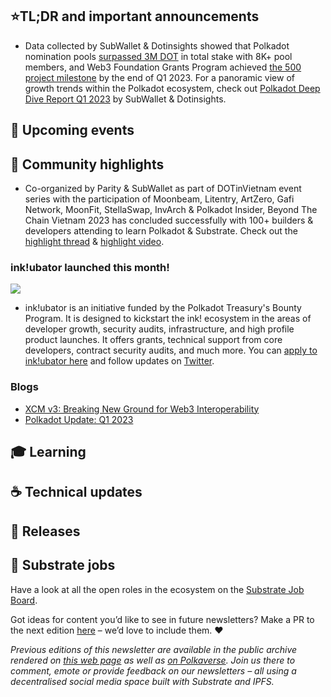 ## ⭐TL;DR and important announcements

- Data collected by SubWallet & Dotinsights showed that Polkadot nomination pools [surpassed 3M DOT](https://twitter.com/dotinsights_xyz/status/1643240360578281472) in total stake with 8K+ pool members, and Web3 Foundation Grants Program achieved [the 500 project milestone](https://twitter.com/dotinsights_xyz/status/1644281591727022080) by the end of Q1 2023. For a panoramic view of growth trends within the Polkadot ecosystem, check out [Polkadot Deep Dive Report Q1 2023](https://dotinsights.subwallet.app/polkadot-report-q1-2023-en/) by SubWallet & Dotinsights.

## 📆 Upcoming events

## 🔦 Community highlights

- Co-organized by Parity & SubWallet as part of DOTinVietnam event series with the participation of Moonbeam, Litentry, ArtZero, Gafi Network, MoonFit, StellaSwap, InvArch & Polkadot Insider, Beyond The Chain Vietnam 2023 has concluded successfully with 100+ builders & developers attending to learn Polkadot & Substrate. Check out the [highlight thread](https://twitter.com/dotinvietnam/status/1645351053116964864) & [highlight video](https://www.youtube.com/watch?v=kEm42m8vDJs). 

### ink!ubator launched this month!

<img src="https://use.ink/img/twitter/inkubator-twitter.png" />

* ink!ubator is an initiative funded by the Polkadot Treasury's Bounty Program. It is designed to kickstart the ink! ecosystem  in the areas of developer growth, security audits, infrastructure, and high profile product launches. It offers grants, technical support from core developers, contract security audits, and much more. You can [apply to ink!ubator here](https://use.ink/ubator/) and follow updates on [Twitter](https://twitter.com/ink_lang).

### Blogs

* [XCM v3: Breaking New Ground for Web3 Interoperability](https://polkadot.network/blog/xcm-v3-breaking-new-ground-for-web3-interoperability/)
* [Polkadot Update: Q1 2023](https://polkadot.network/blog/polkadot-update-q1-2023/)


## 🎓 Learning

## ☕️ Technical updates

## 👀 Releases

## 📰 Substrate jobs

Have a look at all the open roles in the ecosystem on the [Substrate Job Board](https://careers.substrate.io/jobs).

Got ideas for content you’d like to see in future newsletters? Make a PR to the next edition [here](https://github.com/substrate-developer-hub/newsletter/pulls) – we’d love to include them. ❤️

_Previous editions of this newsletter are available in the public archive rendered on [this web page](https://substrate-developer-hub.github.io/newsletter/) as well as [on Polkaverse](https://polkaverse.com/10647). Join us there to comment, emote or provide feedback on our newsletters – all using a decentralised social media space built with Substrate and IPFS._
